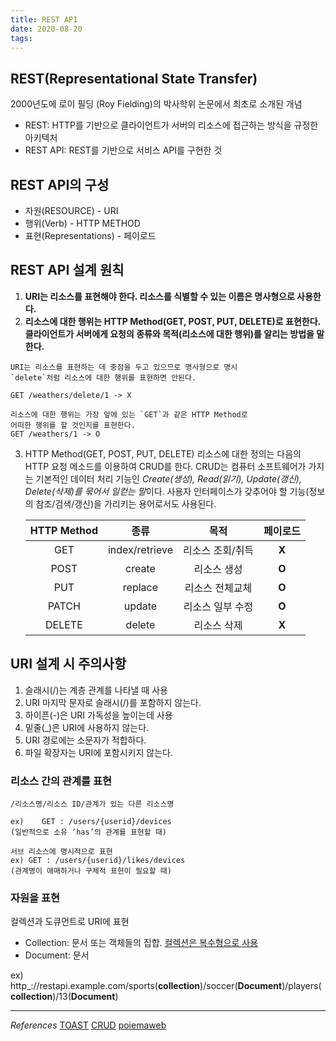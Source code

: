 ```yaml
---
title: REST API
date: 2020-08-20
tags:
---
```


## REST(Representational State Transfer)

2000년도에 로이 필딩 (Roy Fielding)의 박사학위 논문에서 최초로 소개된 개념

- REST: HTTP를 기반으로 클라이언트가 서버의 리소스에 접근하는 방식을 규정한 아키텍처
- REST API: REST를 기반으로 서비스 API를 구현한 것

## REST API의 구성

- 자원(RESOURCE) - URI
- 행위(Verb) - HTTP METHOD
- 표현(Representations) - 페이로드

## REST API 설계 원칙

1. **URI는 리소스를 표현해야 한다. 리소스를 식별할 수 있는 이름은 명사형으로 사용한다.**
2. **리소스에 대한 행위는 HTTP Method(GET, POST, PUT, DELETE)로 표현한다. 클라이언트가 서버에게 요청의 종류와 목적(리소스에 대한 행위)를 알리는 방법을 말한다.**

```
URI는 리소스를 표현하는 데 중점을 두고 있으므로 명사형으로 명시
`delete`처럼 리소스에 대한 행위를 표현하면 안된다.

GET /weathers/delete/1 -> X

리소스에 대한 행위는 가장 앞에 있는 `GET`과 같은 HTTP Method로
어떠한 행위를 할 것인지를 표현한다.
GET /weathers/1 -> O
```

3. HTTP Method(GET, POST, PUT, DELETE)
   리소스에 대한 정의는 다음의 HTTP 요청 메소드를 이용하여 CRUD를 한다. CRUD는 컴퓨터 소프트웨어가 가지는 기본적인 데이터 처리 기능인 *Create(생성), Read(읽기), Update(갱신), Delete(삭제)를 묶어서 일컫는 말*이다. 사용자 인터페이스가 갖추어야 할 기능(정보의 참조/검색/갱신)을 가리키는 용어로서도 사용된다.

   | HTTP Method |      종류      |       목적       | 페이로드 |
   | :---------: | :------------: | :--------------: | :------: |
   |     GET     | index/retrieve | 리소스 조회/취득 |  **X**   |
   |    POST     |     create     |   리소스 생성    |  **O**   |
   |     PUT     |    replace     | 리소스 전체교체  |  **O**   |
   |    PATCH    |     update     | 리소스 일부 수정 |  **O**   |
   |   DELETE    |     delete     |   리소스 삭제    |  **X**   |

## URI 설계 시 주의사항

1. 슬래시(/)는 계층 관계를 나타낼 때 사용
2. URI 마지막 문자로 슬래시(/)를 포함하지 않는다.
3. 하이픈(-)은 URI 가독성을 높이는데 사용
4. 밑줄(\_)은 URI에 사용하지 않는다.
5. URI 경로에는 소문자가 적합하다.
6. 파일 확장자는 URI에 포함시키지 않는다.

### 리소스 간의 관계를 표현

```
/리소스명/리소스 ID/관계가 있는 다른 리소스명

ex)    GET : /users/{userid}/devices
(일반적으로 소유 ‘has’의 관계를 표현할 때)

서브 리소스에 명시적으로 표현
ex) GET : /users/{userid}/likes/devices
(관계명이 애매하거나 구체적 표현이 필요할 때)
```

### 자원을 표현

컬렉션과 도큐먼트로 URI에 표현

- Collection: 문서 또는 객체들의 집합. <u>컬렉션은 복수형으로 사용</u>
- Document: 문서

ex) http\_://restapi.example.com/sports(**collection**)/soccer(**Document**)/players(**collection**)/13(**Document**)

---

_References_
[TOAST](https://meetup.toast.com/posts/92)
[CRUD](https://ko.wikipedia.org/wiki/CRUD)
[poiemaweb](https://poiemaweb.com/fastcampus/rest-api)
